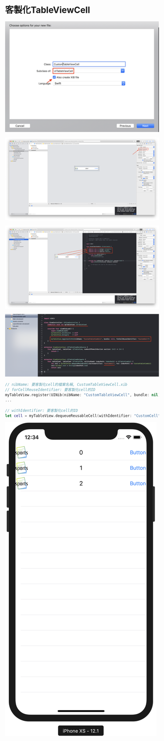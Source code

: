 # 客製化TableViewCell

![&#x65B0;&#x589E;&#x6A94;&#x6848;&#x6642;&#x8A18;&#x5F97;&#x4E00;&#x4F75;&#x52FE;&#x9078;&#x300C;Also create XIB file&#x300D;](../.gitbook/assets/ying-mu-kuai-zhao-20190318-shang-wu-12.14.38.png)

![&#x81F3;CustomTableViewCell.xib&#xFF0C;&#x8A2D;&#x8A08;&#x8981;&#x5BA2;&#x88FD;&#x5316;&#x7684;cell&#xFF0C;&#x597D;&#x4E86;&#x8A18;&#x5F97;&#x5E6B;cell&#x53D6;ID](../.gitbook/assets/ying-mu-kuai-zhao-20190318-shang-wu-12.16.40.png)

![&#x5C07;&#x5BA2;&#x88FD;&#x5316;&#x7684;cell&#x5167;&#x5BB9;&#x9023;&#x7D50;&#x5230;CustomTableViewCell.swift](../.gitbook/assets/ying-mu-kuai-zhao-20190318-shang-wu-12.17.54.png)

![&#x9023;&#x7D50;&#x597D;&#x5C0D;&#x61C9;&#x7684;TableView&#x4E26;&#x5411;ViewController&#x8A3B;&#x518A;](../.gitbook/assets/ying-mu-kuai-zhao-20190318-shang-wu-12.27.21.png)

```swift
// nibName: 要客製化cell的檔案名稱, CustomTableViewCell.xib
// forCellReuseIdentifier: 要客製化cell的ID
myTableView.register(UINib(nibName: "CustomTableViewCell", bundle: nil), forCellReuseIdentifier: "CustomCell")
...

// withIdentifier: 要客製化cell的ID
let cell = myTableView.dequeueReusableCell(withIdentifier: "CustomCell", for: indexPath) as! CustomTableViewCell

```



![&#x986F;&#x793A;&#x5BA2;&#x88FD;&#x5316;cell&#x7684;&#x7D50;&#x679C;](../.gitbook/assets/ying-mu-kuai-zhao-20190318-shang-wu-12.34.42.png)





